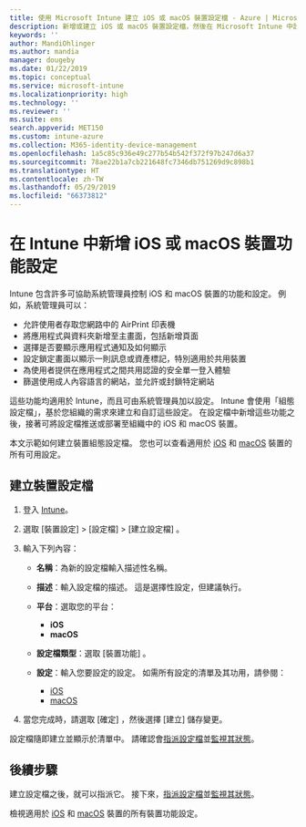 ```yaml
---
title: 使用 Microsoft Intune 建立 iOS 或 macOS 裝置設定檔 - Azure | Micrososft Docs
description: 新增或建立 iOS 或 macOS 裝置設定檔，然後在 Microsoft Intune 中設定 AirPrint 的設定、主畫面配置、應用程式通知、共用裝置、單一登入，以及網路內容篩選器設定。
keywords: ''
author: MandiOhlinger
ms.author: mandia
manager: dougeby
ms.date: 01/22/2019
ms.topic: conceptual
ms.service: microsoft-intune
ms.localizationpriority: high
ms.technology: ''
ms.reviewer: ''
ms.suite: ems
search.appverid: MET150
ms.custom: intune-azure
ms.collection: M365-identity-device-management
ms.openlocfilehash: 1a5c85c936e49c277b54b542f372f97b247d6a37
ms.sourcegitcommit: 78ae22b1a7cb221648fc7346db751269d9c898b1
ms.translationtype: HT
ms.contentlocale: zh-TW
ms.lasthandoff: 05/29/2019
ms.locfileid: "66373812"
---
```

# <a name="add-ios-or-macos-device-feature-settings-in-intune"></a>在 Intune 中新增 iOS 或 macOS 裝置功能設定

Intune 包含許多可協助系統管理員控制 iOS 和 macOS 裝置的功能和設定。 例如，系統管理員可以：

- 允許使用者存取您網路中的 AirPrint 印表機
- 將應用程式與資料夾新增至主畫面，包括新增頁面
- 選擇是否要顯示應用程式通知及如何顯示
- 設定鎖定畫面以顯示一則訊息或資產標記，特別適用於共用裝置
- 為使用者提供在應用程式之間共用認證的安全單一登入體驗
- 篩選使用成人內容語言的網站，並允許或封鎖特定網站

這些功能均適用於 Intune，而且可由系統管理員加以設定。 Intune 會使用「組態設定檔」，基於您組織的需求來建立和自訂這些設定。 在設定檔中新增這些功能之後，接著可將設定檔推送或部署至組織中的 iOS 和 macOS 裝置。

本文示範如何建立裝置組態設定檔。 您也可以查看適用於 [iOS](ios-device-features-settings.md) 和 [macOS](macos-device-features-settings.md) 裝置的所有可用設定。

## <a name="create-a-device-profile"></a>建立裝置設定檔

1. 登入 [Intune](https://go.microsoft.com/fwlink/?linkid=2090973)。
2. 選取 [裝置設定]   > [設定檔]   > [建立設定檔]  。
3. 輸入下列內容：

    - **名稱**：為新的設定檔輸入描述性名稱。
    - **描述**：輸入設定檔的描述。 這是選擇性設定，但建議執行。
    - **平台**：選取您的平台：
        - **iOS**
        - **macOS**
    - **設定檔類型**：選取 [裝置功能]  。
    - **設定**：輸入您要設定的設定。 如需所有設定的清單及其功用，請參閱：

        - [iOS](ios-device-features-settings.md)
        - [macOS](macos-device-features-settings.md)

4. 當您完成時，請選取 [確定]  ，然後選擇 [建立]  儲存變更。

設定檔隨即建立並顯示於清單中。 請確認會[指派設定檔](device-profile-assign.md)並[監視其狀態](device-profile-monitor.md)。

## <a name="next-steps"></a>後續步驟

建立設定檔之後，就可以指派它。 接下來，[指派設定檔](device-profile-assign.md)並[監視其狀態](device-profile-monitor.md)。

檢視適用於 [iOS](ios-device-features-settings.md) 和 [macOS](macos-device-features-settings.md) 裝置的所有裝置功能設定。
